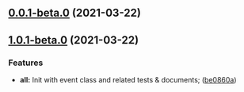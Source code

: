 ## [0.0.1-beta.0](https://github.com/gyx8899/event/compare/v1.0.1-beta.0...v0.0.1-beta.0) (2021-03-22)



## [1.0.1-beta.0](https://github.com/gyx8899/event/compare/be0860a821d87c0d9fbe240dd1d61df68691e2cd...v1.0.1-beta.0) (2021-03-22)


### Features

* **all:** Init with event class and related tests & documents; ([be0860a](https://github.com/gyx8899/event/commit/be0860a821d87c0d9fbe240dd1d61df68691e2cd))



